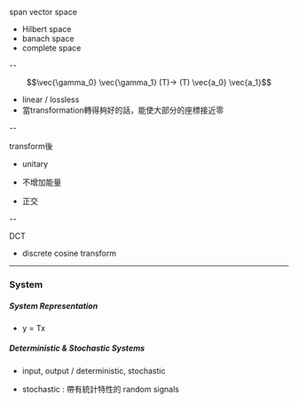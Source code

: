 span vector space

* Hilbert space
* banach space
* complete space

--

$$\vec{\gamma_0} \vec{\gamma_1} (T)-> (T) \vec{a_0} \vec{a_1}$$

* linear / lossless
* 當transformation轉得夠好的話，能使大部分的座標接近零

--

transform後

* unitary

* 不增加能量

* 正交

--

DCT

* discrete cosine transform

---

### System

##### System Representation

* y = Tx

##### Deterministic & Stochastic Systems

* input, output / deterministic, stochastic

* stochastic : 帶有統計特性的 random signals





